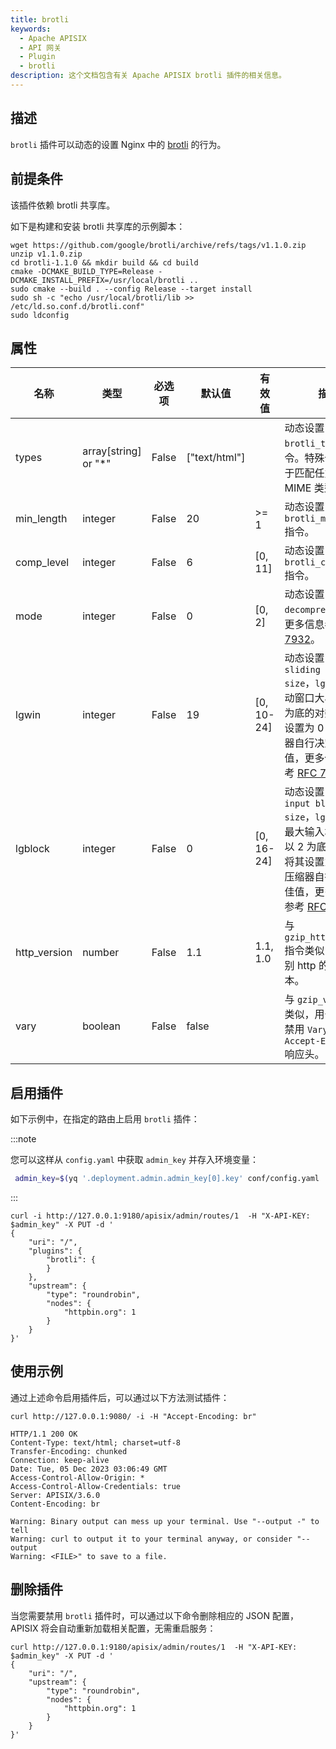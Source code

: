 ```yaml
---
title: brotli
keywords:
  - Apache APISIX
  - API 网关
  - Plugin
  - brotli
description: 这个文档包含有关 Apache APISIX brotli 插件的相关信息。
---
```


<!--
#
# Licensed to the Apache Software Foundation (ASF) under one or more
# contributor license agreements.  See the NOTICE file distributed with
# this work for additional information regarding copyright ownership.
# The ASF licenses this file to You under the Apache License, Version 2.0
# (the "License"); you may not use this file except in compliance with
# the License.  You may obtain a copy of the License at
#
#     http://www.apache.org/licenses/LICENSE-2.0
#
# Unless required by applicable law or agreed to in writing, software
# distributed under the License is distributed on an "AS IS" BASIS,
# WITHOUT WARRANTIES OR CONDITIONS OF ANY KIND, either express or implied.
# See the License for the specific language governing permissions and
# limitations under the License.
#
-->

## 描述

`brotli` 插件可以动态的设置 Nginx 中的 [brotli](https://github.com/google/ngx_brotli) 的行为。

## 前提条件

该插件依赖 brotli 共享库。

如下是构建和安装 brotli 共享库的示例脚本：

``` shell
wget https://github.com/google/brotli/archive/refs/tags/v1.1.0.zip
unzip v1.1.0.zip
cd brotli-1.1.0 && mkdir build && cd build
cmake -DCMAKE_BUILD_TYPE=Release -DCMAKE_INSTALL_PREFIX=/usr/local/brotli ..
sudo cmake --build . --config Release --target install
sudo sh -c "echo /usr/local/brotli/lib >> /etc/ld.so.conf.d/brotli.conf"
sudo ldconfig
```

## 属性

| 名称           | 类型                   | 必选项   | 默认值           | 有效值 | 描述                                                                                                                                         |
|--------------|----------------------|-------|---------------|--------------|--------------------------------------------------------------------------------------------------------------------------------------------|
| types        | array[string] or "*" | False | ["text/html"] |              | 动态设置 `brotli_types` 指令。特殊值 `"*"` 用于匹配任意的 MIME 类型。                                                                                          |
| min_length   | integer              | False | 20            | >= 1         | 动态设置 `brotli_min_length` 指令。                                                                                                               |
| comp_level   | integer              | False | 6             | [0, 11]      | 动态设置 `brotli_comp_level` 指令。                                                                                                               |
| mode         | integer              | False | 0             | [0, 2]       | 动态设置 `brotli decompress mode`，更多信息参考 [RFC 7932](https://tools.ietf.org/html/rfc7932)。                                                      |
| lgwin        | integer              | False | 19            | [0, 10-24]   | 动态设置 `brotli sliding window size`，`lgwin` 是滑动窗口大小的以 2 为底的对数，将其设置为 0 会让压缩器自行决定最佳值，更多信息请参考 [RFC 7932](https://tools.ietf.org/html/rfc7932)。  |
| lgblock      | integer              | False | 0             | [0, 16-24]   | 动态设置 `brotli input block size`，`lgblock` 是最大输入块大小的以 2 为底的对数，将其设置为 0 会让压缩器自行决定最佳值，更多信息请参考 [RFC 7932](https://tools.ietf.org/html/rfc7932)。	 |
| http_version | number               | False | 1.1           | 1.1, 1.0     | 与 `gzip_http_version` 指令类似，用于识别 http 的协议版本。                                                                                                |
| vary         | boolean              | False | false         |              | 与 `gzip_vary` 指令类似，用于启用或禁用 `Vary: Accept-Encoding` 响应头。                                                                                    |

## 启用插件

如下示例中，在指定的路由上启用 `brotli` 插件：

:::note

您可以这样从 `config.yaml` 中获取 `admin_key` 并存入环境变量：

```bash
 admin_key=$(yq '.deployment.admin.admin_key[0].key' conf/config.yaml | sed 's/"//g')
```

:::

```shell
curl -i http://127.0.0.1:9180/apisix/admin/routes/1  -H "X-API-KEY: $admin_key" -X PUT -d '
{
    "uri": "/",
    "plugins": {
        "brotli": {
        }
    },
    "upstream": {
        "type": "roundrobin",
        "nodes": {
            "httpbin.org": 1
        }
    }
}'
```

## 使用示例

通过上述命令启用插件后，可以通过以下方法测试插件：

```shell
curl http://127.0.0.1:9080/ -i -H "Accept-Encoding: br"
```

```
HTTP/1.1 200 OK
Content-Type: text/html; charset=utf-8
Transfer-Encoding: chunked
Connection: keep-alive
Date: Tue, 05 Dec 2023 03:06:49 GMT
Access-Control-Allow-Origin: *
Access-Control-Allow-Credentials: true
Server: APISIX/3.6.0
Content-Encoding: br

Warning: Binary output can mess up your terminal. Use "--output -" to tell
Warning: curl to output it to your terminal anyway, or consider "--output
Warning: <FILE>" to save to a file.
```

## 删除插件

当您需要禁用 `brotli` 插件时，可以通过以下命令删除相应的 JSON 配置，APISIX 将会自动重新加载相关配置，无需重启服务：

```shell
curl http://127.0.0.1:9180/apisix/admin/routes/1  -H "X-API-KEY: $admin_key" -X PUT -d '
{
    "uri": "/",
    "upstream": {
        "type": "roundrobin",
        "nodes": {
            "httpbin.org": 1
        }
    }
}'
```
